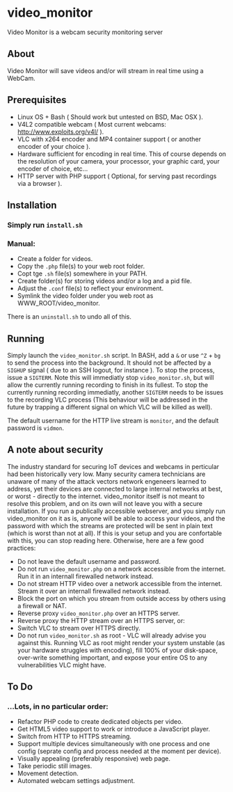 # video_monitor
Video Monitor is a webcam security monitoring server

## About
Video Monitor will save videos and/or will stream in real time using a WebCam.

## Prerequisites
- Linux OS + Bash ( Should work but untested on BSD, Mac OSX ).
- V4L2 compatible webcam ( Most current webcams: http://www.exploits.org/v4l/ ).
- VLC with x264 encoder and MP4 container support ( or another encoder of your choice ).
- Hardware sufficient for encoding in real time. This of course depends on the resolution of your camera, your processor, your graphic card, your encoder of choice, etc...
- HTTP server with PHP support ( Optional, for serving past recordings via a browser ).

## Installation
### Simply run `install.sh`
### Manual:
- Create a folder for videos.
- Copy the `.php` file(s) to your web root folder.
- Copt tge `.sh` file(s) somewhere in your PATH.
- Create folder(s) for storing videos and/or a log and a pid file.
- Adjust the `.conf` file(s) to reflect your environment.
- Symlink the video folder under you web root as WWW_ROOT/video_monitor.

There is an `uninstall.sh` to undo all of this.

## Running
Simply launch the `video_monitor.sh` script. In BASH, add a `&` or use `^Z` + `bg` to send the process into the background. It should not be affected by a `SIGHUP` signal ( due to an SSH logout, for instance ). To stop the process, issue a `SIGTERM`. Note this will immediatly stop `video_monitor.sh`, but will allow the currently running recording to finish in its fullest. To stop the currently running recording immediatly, another `SIGTERM` needs to be issues to the recording VLC process (This behaviour will be addressed in the future by trapping a different signal on which VLC will be killed as well).

The default username for the HTTP live stream is `monitor`, and the default password is `vidmon`.

## A note about security
The industry standard for securing IoT devices and webcams in perticular had been historically very low. Many security camera technicians are unaware of many of the attack vectors network engeneers learned to address, yet their devices are connected to large internal networks at best, or worst - directly to the internet. video_monitor itself is not meant to resolve this problem, and on its own will not leave you with a secure installation. If you run a publically accessible webserver, and you simply run video_monitor on it as is, anyone will be able to access your videos, and the password with which the streams are protected will be sent in plain text (which is worst than not at all). If this is your setup and you are confortable with this, you can stop reading here. Otherwise, here are a few good practices:

- Do not leave the default username and password.
- Do not run `video_monitor.php` on a network accessible from the internet. Run it in an internall firewalled network instead.
- Do not stream HTTP video over a network accessible from the internet. Stream it over an internall firewalled network instead.
- Block the port on which you stream from outside access by others using a firewall or NAT.
- Reverse proxy `video_monitor.php` over an HTTPS server.
- Reverse proxy the HTTP stream over an HTTPS server, or:
- Switch VLC to stream over HTTPS directly.
- Do not run `video_monitor.sh` as root - VLC will already advise you against this. Running VLC as root might render your system unstable (as your hardware struggles with encoding), fill 100% of your disk-space, over-write something important, and expose your entire OS to any vulnerabilities VLC might have.

## To Do
### ...Lots, in no particular order:
- Refactor PHP code to create dedicated objects per video.
- Get HTML5 video support to work or introduce a JavaScript player.
- Switch from HTTP to HTTPS streaming.
- Support multiple devices simultaneously with one process and one config (seprate config and process needed at the moment per device).
- Visually appealing (preferably responsive) web page.
- Take periodic still images.
- Movement detection.
- Automated webcam settings adjustment.
